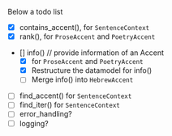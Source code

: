 Below a todo list

- [x] contains_accent(), for `SentenceContext`
- [x] rank(), for `ProseAccent` and `PoetryAccent`
- [] info() // provide information of an Accent
  - [x] for `ProseAccent` and `PoetryAccent` 
  - [X] Restructure the datamodel for info()
  - [ ] Merge info() into `HebrewAccent`
- [ ] find_accent() for `SentenceContext`
- [ ] find_iter() for `SentenceContext`
- [ ] error_handling?
- [ ] logging?
